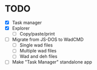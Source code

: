 
# TODO

- [x] Task manager
- [x] Explorer
  - [ ] Copy/paste/print
- [ ] Migrate from JS-DOS to WadCMD
  - [ ] Single wad files
  - [ ] Multiple wad files
  - [ ] Wad and deh files
- [ ] Make "Task Manager" standalone app
